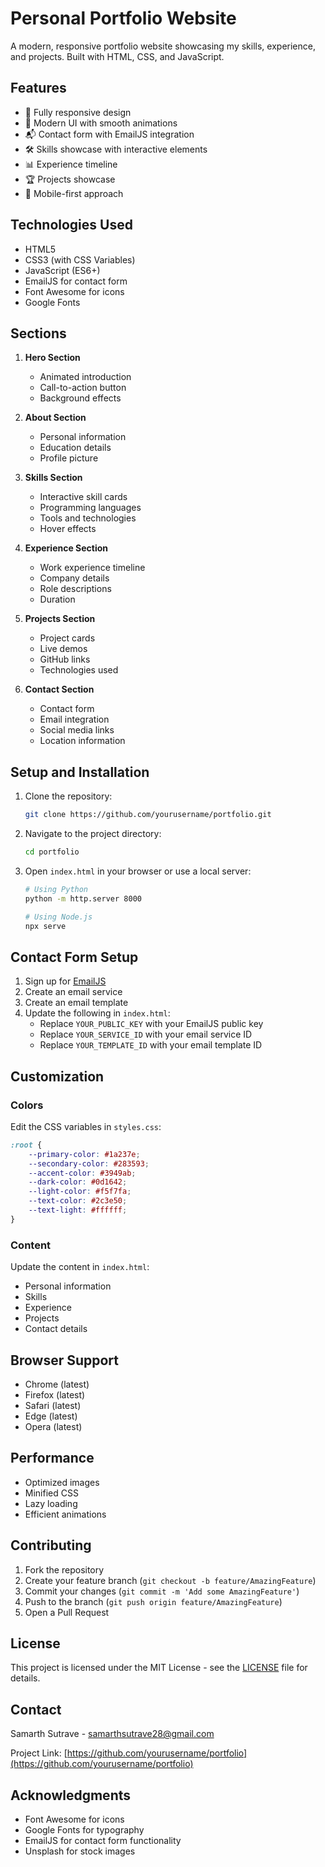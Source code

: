 # Personal Portfolio Website

A modern, responsive portfolio website showcasing my skills, experience, and projects. Built with HTML, CSS, and JavaScript.

## Features

- 📱 Fully responsive design
- 🎨 Modern UI with smooth animations
- 📬 Contact form with EmailJS integration
- 🛠️ Skills showcase with interactive elements
- 📊 Experience timeline
- 🏆 Projects showcase
- 📱 Mobile-first approach

## Technologies Used

- HTML5
- CSS3 (with CSS Variables)
- JavaScript (ES6+)
- EmailJS for contact form
- Font Awesome for icons
- Google Fonts

## Sections

1. **Hero Section**
   - Animated introduction
   - Call-to-action button
   - Background effects

2. **About Section**
   - Personal information
   - Education details
   - Profile picture

3. **Skills Section**
   - Interactive skill cards
   - Programming languages
   - Tools and technologies
   - Hover effects

4. **Experience Section**
   - Work experience timeline
   - Company details
   - Role descriptions
   - Duration

5. **Projects Section**
   - Project cards
   - Live demos
   - GitHub links
   - Technologies used

6. **Contact Section**
   - Contact form
   - Email integration
   - Social media links
   - Location information

## Setup and Installation

1. Clone the repository:
   ```bash
   git clone https://github.com/yourusername/portfolio.git
   ```

2. Navigate to the project directory:
   ```bash
   cd portfolio
   ```

3. Open `index.html` in your browser or use a local server:
   ```bash
   # Using Python
   python -m http.server 8000
   
   # Using Node.js
   npx serve
   ```

## Contact Form Setup

1. Sign up for [EmailJS](https://www.emailjs.com/)
2. Create an email service
3. Create an email template
4. Update the following in `index.html`:
   - Replace `YOUR_PUBLIC_KEY` with your EmailJS public key
   - Replace `YOUR_SERVICE_ID` with your email service ID
   - Replace `YOUR_TEMPLATE_ID` with your email template ID

## Customization

### Colors
Edit the CSS variables in `styles.css`:
```css
:root {
    --primary-color: #1a237e;
    --secondary-color: #283593;
    --accent-color: #3949ab;
    --dark-color: #0d1642;
    --light-color: #f5f7fa;
    --text-color: #2c3e50;
    --text-light: #ffffff;
}
```

### Content
Update the content in `index.html`:
- Personal information
- Skills
- Experience
- Projects
- Contact details

## Browser Support

- Chrome (latest)
- Firefox (latest)
- Safari (latest)
- Edge (latest)
- Opera (latest)

## Performance

- Optimized images
- Minified CSS
- Lazy loading
- Efficient animations

## Contributing

1. Fork the repository
2. Create your feature branch (`git checkout -b feature/AmazingFeature`)
3. Commit your changes (`git commit -m 'Add some AmazingFeature'`)
4. Push to the branch (`git push origin feature/AmazingFeature`)
5. Open a Pull Request

## License

This project is licensed under the MIT License - see the [LICENSE](LICENSE) file for details.

## Contact

Samarth Sutrave - [samarthsutrave28@gmail.com](mailto:samarthsutrave28@gmail.com)

Project Link: [https://github.com/yourusername/portfolio](https://github.com/yourusername/portfolio)

## Acknowledgments

- Font Awesome for icons
- Google Fonts for typography
- EmailJS for contact form functionality
- Unsplash for stock images